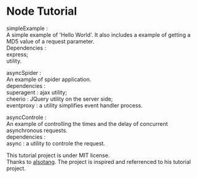 # Node Tutorial

simpleExample :  
A simple example of 'Hello World'.
It also includes a example of getting a MD5 value of a request parameter.  
Dependencies :  
express;  
utility.  

asyncSpider :  
An example of spider application.  
dependencies :  
superagent : ajax utility;  
cheerio : JQuery utility on the server side;  
eventproxy : a utility simplifies event handler process.

asyncControle :  
An example of controlling the times and the delay of concurrent asynchronous requests.  
dependencies :  
async : a utility to controle the request.  

This tutorial project is under MIT license.   
Thanks to [alsotang](https://github.com/alsotang/node-lessons). The project is inspired and referrenced to his tutorial project.
